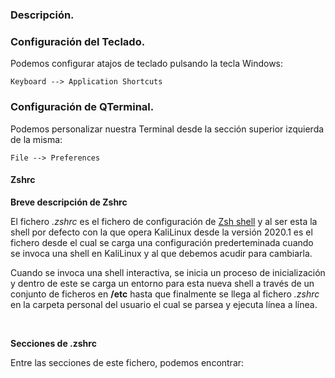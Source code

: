 ### Descripción.

### Configuración del Teclado.

Podemos configurar atajos de teclado pulsando la tecla Windows:

```
Keyboard --> Application Shortcuts
```

### Configuración de QTerminal.

Podemos personalizar nuestra Terminal desde la sección superior izquierda de la misma:

```
File --> Preferences
```

#### Zshrc

**Breve descripción de Zshrc**

El fichero *.zshrc* es el fichero de configuración de [Zsh shell](https://ohmyz.sh/) y al ser esta la shell por defecto con la que opera KaliLinux desde la versión 2020.1 es el fichero desde el cual se carga una configuración prederteminada cuando se invoca una shell en KaliLinux y al que debemos acudir para cambiarla.

Cuando se invoca una shell interactiva, se inicia un proceso de inicialización y dentro de este se carga un entorno para esta nueva shell a través de un conjunto de ficheros en **/etc** hasta que finalmente se llega al fichero *.zshrc* en la carpeta personal del usuario el cual se parsea y ejecuta línea a línea.

<br>

**Secciones de .zshrc**

Entre las secciones de este fichero, podemos encontrar:

